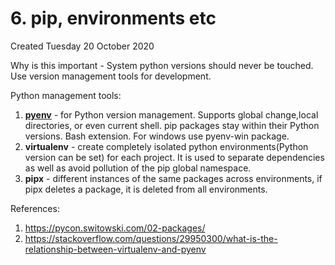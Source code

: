 # 6. pip, environments etc
Created Tuesday 20 October 2020

Why is this important - System python versions should never be touched. Use version management tools for development.

Python management tools:

1. **[pyenv](https://pycon.switowski.com/02-packages/pyenv/)** - for Python version management. Supports global change,local directories, or even current shell. pip packages stay within their Python versions. Bash extension. For windows use pyenv-win package.
2. **virtualenv** - create completely isolated python environments(Python version can be set) for each project. It is used to separate dependencies as well as avoid pollution of the pip global namespace.
3. **pipx** - different instances of the same packages across environments, if pipx deletes a package, it is deleted from all environments.


References:

1. <https://pycon.switowski.com/02-packages/>
2. <https://stackoverflow.com/questions/29950300/what-is-the-relationship-between-virtualenv-and-pyenv>


